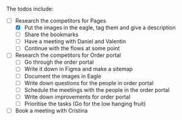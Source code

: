 The todos include:
- [ ] Research the competitors for Pages
	- [x] Put the images in the eagle, tag them and give a description
	- [ ] Share the bookmarks
	- [ ] Have a meeting with Daniel and Valentin
	- [ ] Continue with the flows at some point
- [ ] Research the competitors for Order portal
	- [ ] Go through the order portal
	- [ ] Write it down in Figma and make a sitemap
	- [ ] Document the images in Eagle
	- [ ] Write down questions for the people in order portal
	- [ ] Schedule the meetings with the people in the order portal
	- [ ] Write down improvements for order portal
	- [ ] Prioritise the tasks (Go for the low hanging fruit)
- [ ] Book a meeting with Cristina 
